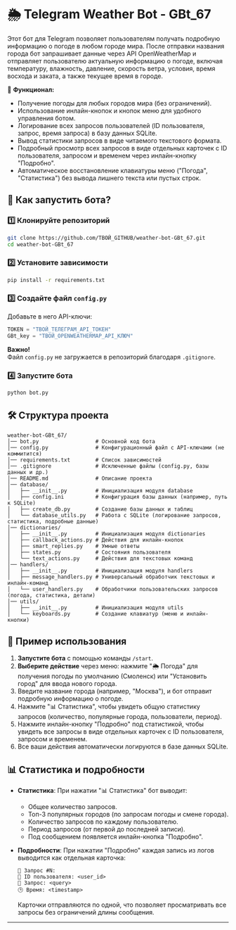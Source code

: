 # 🌦️ Telegram Weather Bot - GBt_67

Этот бот для Telegram позволяет пользователям получать подробную информацию о погоде в любом городе мира. После отправки названия города бот запрашивает данные через API OpenWeatherMap и отправляет пользователю актуальную информацию о погоде, включая температуру, влажность, давление, скорость ветра, условия, время восхода и заката, а также текущее время в городе.

📌 **Функционал:**  
- Получение погоды для любых городов мира (без ограничений).  
- Использование инлайн-кнопок и кнопок меню для удобного управления ботом.  
- Логирование всех запросов пользователей (ID пользователя, запрос, время запроса) в базу данных SQLite.  
- Вывод статистики запросов в виде читаемого текстового формата.  
- Подробный просмотр всех запросов в виде отдельных карточек с ID пользователя, запросом и временем через инлайн-кнопку "Подробно".  
- Автоматическое восстановление клавиатуры меню ("Погода", "Статистика") без вывода лишнего текста или пустых строк.  

## 🚀 **Как запустить бота?**  

### 1️⃣ Клонируйте репозиторий  
```bash
git clone https://github.com/ТВОЙ_GITHUB/weather-bot-GBt_67.git
cd weather-bot-GBt_67
```

### 2️⃣ Установите зависимости  
```bash
pip install -r requirements.txt
```

### 3️⃣ Создайте файл `config.py`  
Добавьте в него API-ключи:  
```python
TOKEN = "ТВОЙ_ТЕЛЕГРАМ_API_ТОКЕН"
GBt_key = "ТВОЙ_OPENWEATHERMAP_API_КЛЮЧ"
```

**Важно!**  
Файл `config.py` не загружается в репозиторий благодаря `.gitignore`.  

### 4️⃣ Запустите бота  
```bash
python bot.py
```

## 🛠 **Структура проекта**  

```
weather-bot-GBt_67/
│── bot.py                  # Основной код бота
│── config.py               # Конфигурационный файл с API-ключами (не коммитится)
│── requirements.txt        # Список зависимостей
│── .gitignore              # Исключенные файлы (config.py, базы данных и др.)
│── README.md               # Описание проекта
│── database/
│   ├── __init__.py         # Инициализация модуля database
│   ├── config.ini          # Конфигурация базы данных (например, путь к SQLite)
│   ├── create_db.py        # Создание базы данных и таблиц
│   └── database_utils.py   # Работа с SQLite (логирование запросов, статистика, подробные данные)
│── dictionaries/
│   ├── __init__.py         # Инициализация модуля dictionaries
│   ├── callback_actions.py # Действия для инлайн-кнопок
│   ├── smart_replies.py    # Умные ответы
│   ├── states.py           # Состояния пользователя
│   └── text_actions.py     # Действия для текстовых команд
│── handlers/
│   ├── __init__.py         # Инициализация модуля handlers
│   ├── message_handlers.py # Универсальный обработчик текстовых и инлайн-команд
│   └── user_handlers.py    # Обработчики пользовательских запросов (погода, статистика, детали)
│── utils/
│   ├── __init__.py         # Инициализация модуля utils
│   └── keyboards.py        # Создание клавиатур (меню и инлайн-кнопки)
```

## 📝 **Пример использования**  

1. **Запустите бота** с помощью команды `/start`.  
2. **Выберите действие** через меню: нажмите "🌦️ Погода" для получения погоды по умолчанию (Смоленск) или "Установить город" для ввода нового города.  
3. Введите название города (например, "Москва"), и бот отправит подробную информацию о погоде.  
4. Нажмите "📊 Статистика", чтобы увидеть общую статистику запросов (количество, популярные города, пользователи, период).  
5. Нажмите инлайн-кнопку "Подробно" под статистикой, чтобы увидеть все запросы в виде отдельных карточек с ID пользователя, запросом и временем.  
6. Все ваши действия автоматически логируются в базе данных SQLite.  

## 📊 **Статистика и подробности**  

- **Статистика**: При нажатии "📊 Статистика" бот выводит:  
  - Общее количество запросов.  
  - Топ-3 популярных городов (по запросам погоды и смене города).  
  - Количество запросов по каждому пользователю.  
  - Период запросов (от первой до последней записи).  
  - Под сообщением появляется инлайн-кнопка "Подробно".  

- **Подробности**: При нажатии "Подробно" каждая запись из логов выводится как отдельная карточка:  
  ```
  📰 Запрос #N:
  👤 ID пользователя: <user_id>
  📜 Запрос: <query>
  🕒 Время: <timestamp>
  ```
  Карточки отправляются по одной, что позволяет просматривать все запросы без ограничений длины сообщения.

---